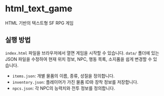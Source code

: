# html_text_game

HTML 기반의 텍스트형 SF RPG 게임

## 실행 방법

`index.html` 파일을 브라우저에서 열면 게임을 시작할 수 있습니다.
`data/` 폴더에 있는 JSON 파일을 수정하여 현재 위치 정보, NPC, 행동 목록, 소지품을 쉽게 변경할 수 있습니다.

- `items.json`: 개별 물품의 이름, 종류, 성질을 정의합니다.
- `inventory.json`: 플레이어가 가진 물품 ID와 장착 정보를 저장합니다.
- `npcs.json`: 각 NPC의 능력치와 전투 정보를 정의합니다.
